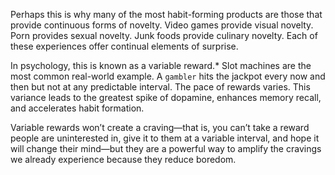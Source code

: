 Perhaps this is why many of the most habit-forming products are
those that provide continuous forms of novelty. Video games provide
visual novelty. Porn provides sexual novelty. Junk foods provide
culinary novelty. Each of these experiences offer continual elements of
surprise.

In psychology, this is known as a variable reward.* Slot machines
are the most common real-world example. A `gambler` hits the jackpot
every now and then but not at any predictable interval. The pace of
rewards varies. This variance leads to the greatest spike of dopamine,
enhances memory recall, and accelerates habit formation.

Variable rewards won’t create a craving—that is, you can’t take a
reward people are uninterested in, give it to them at a variable
interval, and hope it will change their mind—but they are a powerful
way to amplify the cravings we already experience because they reduce
boredom.